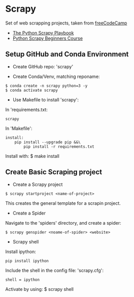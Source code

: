 # Scrapy

Set of web scrapping projects, taken from [freeCodeCamp](https://www.youtube.com/watch?v=mBoX_JCKZTE)

- [The Python Scrapy Playbook](https://scrapeops.io/python-scrapy-playbook/)
- [Python Scrapy Beginners Course](https://thepythonscrapyplaybook.com/freecodecamp-beginner-course/)

## Setup GitHub and Conda Environment

* Create GitHub repo: 'scrapy'

* Create Conda/Venv, matching reponame: 
```
$ conda create -n scrapy python=3 -y
$ conda activate scrapy
```

* Use Makefile to install 'scrapy':

In 'requirements.txt:
```
scrapy
```

In 'Makefile':
```
install:
    pip install --upgrade pip &&\
        pip install -r requirements.txt
```

Install with: $ make install


## Create Basic Scraping project

- Create a Scrapy project

```
$ scrapy startproject <name-of-project>
```

This creates the general template for a scrapin project.


- Create a Spider

Navigate to the 'spiders' directory, and create a spider:

```
$ scrapy genspider <noame-of-spider> <website>
```

- Scrapy shell

Install ipython:

```
pip install ipython
```

Include the shell in the config file: 'scrapy.cfg':
```
shell = ipython
```

Activate by using: $ scrapy shell




